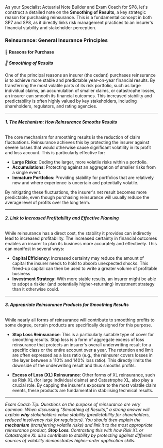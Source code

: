 As your Specialist Actuarial Note Builder and Exam Coach for SP8, let's construct a detailed note on the **Smoothing of Results**, a key strategic reason for purchasing reinsurance. This is a fundamental concept in both SP7 and SP8, as it directly links risk management practices to an insurer's financial stability and stakeholder perception.

### **Reinsurance: General Insurance Principles**

#### **🔸 Reasons for Purchase**

##### **🔹 Smoothing of Results**

One of the principal reasons an insurer (the cedant) purchases reinsurance is to achieve more stable and predictable year-on-year financial results. By transferring the most volatile parts of its risk portfolio, such as large individual claims, an accumulation of smaller claims, or catastrophe losses, an insurer can smooth its financial outcomes. This increased stability and predictability is often highly valued by key stakeholders, including shareholders, regulators, and rating agencies.

---

###### **1\. The Mechanism: How Reinsurance Smooths Results**

The core mechanism for smoothing results is the reduction of claim fluctuations. Reinsurance achieves this by protecting the insurer against severe losses that would otherwise cause significant volatility in its profit and loss account. This is particularly effective for:

* **Large Risks**: Ceding the larger, more volatile risks within a portfolio.  
* **Accumulations**: Protecting against an aggregation of smaller risks from a single event.  
* **Immature Portfolios**: Providing stability for portfolios that are relatively new and where experience is uncertain and potentially volatile.

By mitigating these fluctuations, the insurer's net result becomes more predictable, even though purchasing reinsurance will usually reduce the average level of profits over the long term.

---

###### **2\. Link to Increased Profitability and Effective Planning**

While reinsurance has a direct cost, the stability it provides can indirectly lead to increased profitability. The increased certainty in financial outcomes enables an insurer to plan its business more accurately and effectively. This can manifest in several ways:

* **Capital Efficiency**: Increased certainty may reduce the amount of capital the insurer needs to hold to absorb unexpected shocks. This freed-up capital can then be used to write a greater volume of profitable business.  
* **Investment Strategy**: With more stable results, an insurer might be able to adopt a riskier (and potentially higher-returning) investment strategy than it otherwise could.

---

###### **3\. Appropriate Reinsurance Products for Smoothing Results**

While nearly all forms of reinsurance will contribute to smoothing profits to some degree, certain products are specifically designed for this purpose.

* **Stop Loss Reinsurance**: This is a particularly suitable type of cover for smoothing results. Stop loss is a form of aggregate excess of loss reinsurance that protects an insurer's overall underwriting result for a specific class or the entire account over a year. The retention and limit are often expressed as a loss ratio (e.g., the reinsurer covers losses in the layer between a 110% and 140% loss ratio). This directly limits the downside of the underwriting result and thus smooths profits.

* **Excess of Loss (XL) Reinsurance**: Other forms of XL reinsurance, such as Risk XL (for large individual claims) and Catastrophe XL, also play a crucial role. By capping the insurer's exposure to the most volatile claim events, these products are fundamental in stabilising technical results.

---

*Exam Coach Tip: Questions on the purpose of reinsurance are very common. When discussing "Smoothing of Results," a strong answer will explain **why** stakeholders value stability (predictability for shareholders, reduced insolvency risk for regulators). You should then explain the **mechanism** (transferring volatile risks) and link it to the most appropriate reinsurance product, **Stop Loss**. Contrasting this with how Risk XL or Catastrophe XL also contribute to stability by protecting against different sources of volatility demonstrates higher-order application skills.*

